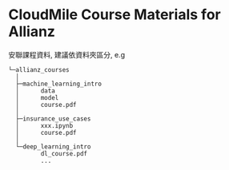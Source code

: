 # CloudMile Course Materials for Allianz

安聯課程資料, 建議依資料夾區分, e.g
  ```
  └─allianz_courses
    │
    ├─machine_learning_intro
    │      data
    │      model
    │      course.pdf
    │
    ├─insurance_use_cases
    │      xxx.ipynb
    │      course.pdf
    │      
    └─deep_learning_intro
           dl_course.pdf
           ...
  ```
